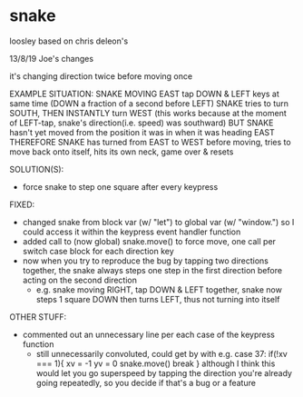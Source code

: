 # snake
loosley based on chris deleon's 

13/8/19
Joe's changes

it's changing direction twice before moving once

EXAMPLE SITUATION: SNAKE MOVING EAST
tap DOWN & LEFT keys at same time (DOWN a fraction of a second before LEFT)
SNAKE tries to turn SOUTH, THEN  INSTANTLY turn WEST (this works because at the moment of LEFT-tap, snake's direction(i.e. speed) was southward)
BUT SNAKE hasn't yet moved from the position it was in when it was heading EAST
THEREFORE SNAKE has turned from EAST to WEST before moving, tries to move back onto itself, hits its own neck, game over & resets

SOLUTION(S):
- force snake to step one square after every keypress

FIXED:
- changed snake from block var (w/ "let") to global var (w/ "window.") so I could access it within the keypress event handler function
- added call to (now global) snake.move() to force move, one call per switch case block for each direction key
- now when you try to reproduce the bug by tapping two directions together, the snake always steps one step in the first direction before acting on the second direction
	- e.g. snake moving RIGHT, tap DOWN & LEFT together, snake now steps 1 square DOWN then turns LEFT, thus not turning into itself

OTHER STUFF:
- commented out an unnecessary line per each case of the keypress function 
	- still unnecessarily convoluted, could get by with e.g.
		case 37:
			if(!xv === 1){
				xv = -1
				yv = 0
				snake.move()
				break
			}
	although I think this would let you go superspeed by tapping the direction you're already going repeatedly, so you decide if that's a bug or a feature
	
